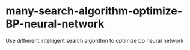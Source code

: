 # many-search-algorithm-optimize-BP-neural-network
Use diffierent intelligent search algorithm to optimize bp neural network
